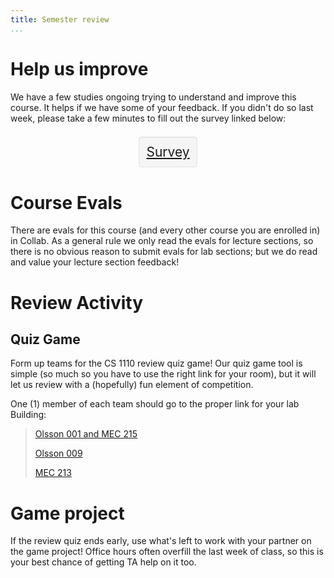 ```yaml
---
title: Semester review
...
```


# Help us improve

We have a few studies ongoing trying to understand and improve this course.
It helps if we have some of your feedback.
If you didn't do so last week, please take a few minutes to fill out the survey linked below:

<div style="display:table;margin: 1em auto;font-size:150%; padding:1ex; border:thin solid #e3e3e3; border-radius:4px; background:#f5f5f5;-webkit-box-shadow: inset 0 1px 1px rgba(0, 0, 0, 0.05); -moz-box-shadow: inset 0 1px 1px rgba(0, 0, 0, 0.05); box-shadow: inset 0 1px 1px rgba(0, 0, 0, 0.05);" id="survey-link"><a href="https://www.surveymonkey.com/r/LighthouseECCS1110PostSurveyFall2019">Survey</a></div>

# Course Evals

There are evals for this course (and every other course you are enrolled in) in Collab.
As a general rule we only read the evals for lecture sections, so there is no obvious reason to submit evals for lab sections;
but we do read and value your lecture section feedback!

# Review Activity

## Quiz Game

Form up teams for the CS 1110 review quiz game!
Our quiz game tool is simple (so much so you have to use the right link for your room),
but it will let us review with a (hopefully) fun element of competition.

One (1) member of each team should go to the proper link for your lab Building:

> [Olsson 001 and MEC 215](https://stardock.cs.virginia.edu/quiz/)
>
> [Olsson 009](https://stardock.cs.virginia.edu/olsquiz/)
>
> [MEC 213](https://stardock.cs.virginia.edu/mecquiz/)


# Game project

If the review quiz ends early, use what's left to work with your partner on the game project!
Office hours often overfill the last week of class, so this is your best chance of getting TA help on it too.

